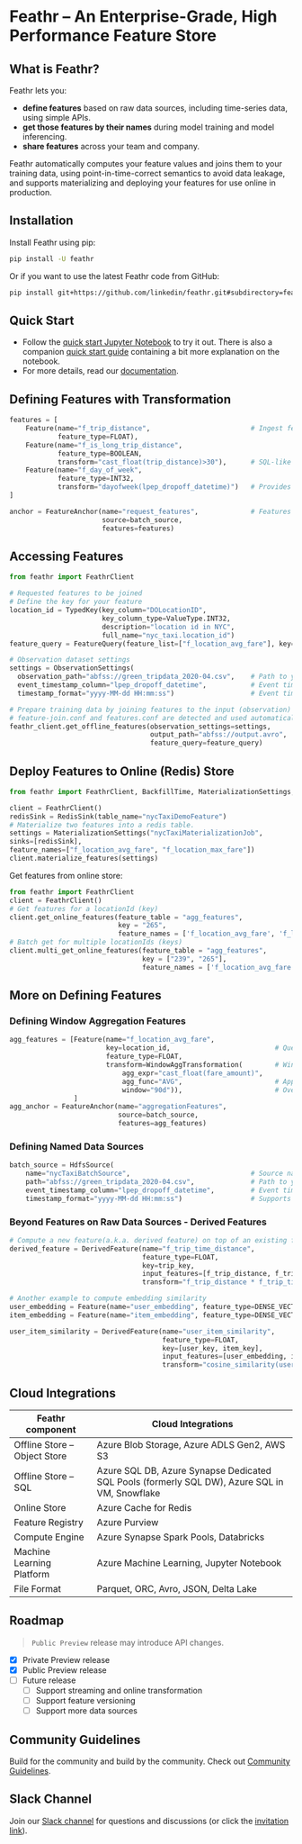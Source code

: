 # Feathr – An Enterprise-Grade, High Performance Feature Store

## What is Feathr?

Feathr lets you:

- **define features** based on raw data sources, including time-series data, using simple APIs.
- **get those features by their names** during model training and model inferencing.
- **share features** across your team and company.

Feathr automatically computes your feature values and joins them to your training data, using point-in-time-correct semantics to avoid data leakage, and supports materializing and deploying your features for use online in production.

## Installation

Install Feathr using pip:

```bash
pip install -U feathr
```

Or if you want to use the latest Feathr code from GitHub:

```bash
pip install git+https://github.com/linkedin/feathr.git#subdirectory=feathr_project
```

## Quick Start

- Follow the [quick start Jupyter Notebook](./feathr_project/feathrcli/data/feathr_user_workspace/nyc_driver_demo.ipynb) to try it out. There is also a companion [quick start guide](./docs/quickstart.md) containing a bit more explanation on the notebook.
- For more details, read our [documentation](https://linkedin.github.io/feathr/).

## Defining Features with Transformation

```python
features = [
    Feature(name="f_trip_distance",                         # Ingest feature data as-is
            feature_type=FLOAT),
    Feature(name="f_is_long_trip_distance",
            feature_type=BOOLEAN,
            transform="cast_float(trip_distance)>30"),      # SQL-like syntax to transform raw data into feature
    Feature(name="f_day_of_week",
            feature_type=INT32,
            transform="dayofweek(lpep_dropoff_datetime)")   # Provides built-in transformation
]

anchor = FeatureAnchor(name="request_features",             # Features anchored on same source
                       source=batch_source,
                       features=features)
```

## Accessing Features

```python
from feathr import FeathrClient

# Requested features to be joined
# Define the key for your feature
location_id = TypedKey(key_column="DOLocationID",
                       key_column_type=ValueType.INT32,
                       description="location id in NYC",
                       full_name="nyc_taxi.location_id")
feature_query = FeatureQuery(feature_list=["f_location_avg_fare"], key=[location_id])

# Observation dataset settings
settings = ObservationSettings(
  observation_path="abfss://green_tripdata_2020-04.csv",    # Path to your observation data
  event_timestamp_column="lpep_dropoff_datetime",           # Event timepstamp field for your data, optional
  timestamp_format="yyyy-MM-dd HH:mm:ss")                   # Event timestamp format， optional

# Prepare training data by joining features to the input (observation) data.
# feature-join.conf and features.conf are detected and used automatically.
feathr_client.get_offline_features(observation_settings=settings,
                                   output_path="abfss://output.avro",
                                   feature_query=feature_query)
```

## Deploy Features to Online (Redis) Store

```python
from feathr import FeathrClient, BackfillTime, MaterializationSettings, RedisSink

client = FeathrClient()
redisSink = RedisSink(table_name="nycTaxiDemoFeature")
# Materialize two features into a redis table.
settings = MaterializationSettings("nycTaxiMaterializationJob",
sinks=[redisSink],
feature_names=["f_location_avg_fare", "f_location_max_fare"])
client.materialize_features(settings)

```

Get features from online store:

```python
from feathr import FeathrClient
client = FeathrClient()
# Get features for a locationId (key)
client.get_online_features(feature_table = "agg_features",
                           key = "265",
                           feature_names = ['f_location_avg_fare', 'f_location_max_fare'])
# Batch get for multiple locationIds (keys)
client.multi_get_online_features(feature_table = "agg_features",
                                 key = ["239", "265"],
                                 feature_names = ['f_location_avg_fare', 'f_location_max_fare'])
```

## More on Defining Features

### Defining Window Aggregation Features

```python
agg_features = [Feature(name="f_location_avg_fare",
                        key=location_id,                          # Query/join key of the feature(group)
                        feature_type=FLOAT,
                        transform=WindowAggTransformation(        # Window Aggregation transformation
                            agg_expr="cast_float(fare_amount)",
                            agg_func="AVG",                       # Apply average aggregation over the window
                            window="90d")),                       # Over a 90-day window
                ]
agg_anchor = FeatureAnchor(name="aggregationFeatures",
                           source=batch_source,
                           features=agg_features)
```

### Defining Named Data Sources

```python
batch_source = HdfsSource(
    name="nycTaxiBatchSource",                              # Source name to enrich your metadata
    path="abfss://green_tripdata_2020-04.csv",              # Path to your data
    event_timestamp_column="lpep_dropoff_datetime",         # Event timestamp for point-in-time correctness
    timestamp_format="yyyy-MM-dd HH:mm:ss")                 # Supports various fromats inculding epoch
```

### Beyond Features on Raw Data Sources - Derived Features

```python
# Compute a new feature(a.k.a. derived feature) on top of an existing feature
derived_feature = DerivedFeature(name="f_trip_time_distance",
                                 feature_type=FLOAT,
                                 key=trip_key,
                                 input_features=[f_trip_distance, f_trip_time_duration],
                                 transform="f_trip_distance * f_trip_time_duration")

# Another example to compute embedding similarity
user_embedding = Feature(name="user_embedding", feature_type=DENSE_VECTOR, key=user_key)
item_embedding = Feature(name="item_embedding", feature_type=DENSE_VECTOR, key=item_key)

user_item_similarity = DerivedFeature(name="user_item_similarity",
                                      feature_type=FLOAT,
                                      key=[user_key, item_key],
                                      input_features=[user_embedding, item_embedding],
                                      transform="cosine_similarity(user_embedding, item_embedding)")
```

## Cloud Integrations

| Feathr component             | Cloud Integrations                                                                            |
| ---------------------------- | --------------------------------------------------------------------------------------------- |
| Offline Store – Object Store | Azure Blob Storage, Azure ADLS Gen2, AWS S3                                                   |
| Offline Store – SQL          | Azure SQL DB, Azure Synapse Dedicated SQL Pools (formerly SQL DW), Azure SQL in VM, Snowflake |
| Online Store                 | Azure Cache for Redis                                                                         |
| Feature Registry             | Azure Purview                                                                                 |
| Compute Engine               | Azure Synapse Spark Pools, Databricks                                                         |
| Machine Learning Platform    | Azure Machine Learning, Jupyter Notebook                                                      |
| File Format                  | Parquet, ORC, Avro, JSON, Delta Lake                                                          |

## Roadmap

> `Public Preview` release may introduce API changes.

- [x] Private Preview release
- [x] Public Preview release
- [ ] Future release
  - [ ] Support streaming and online transformation
  - [ ] Support feature versioning
  - [ ] Support more data sources

## Community Guidelines

Build for the community and build by the community. Check out [Community Guidelines](CONTRIBUTING.md).

## Slack Channel

Join our [Slack channel](https://feathrai.slack.com) for questions and discussions (or click the [invitation link](https://join.slack.com/t/feathrai/shared_invite/zt-14sxrbacj-7qo2bKL0LVG~4m0Z8gytZQ)).
